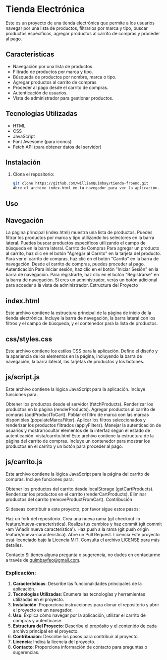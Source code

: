 # Tienda Electrónica

Este es un proyecto de una tienda electrónica que permite a los usuarios navegar por una lista de productos, filtrarlos por marca y tipo, buscar productos específicos, agregar productos al carrito de compras y proceder al pago.

## Características

- Navegación por una lista de productos.
- Filtrado de productos por marca y tipo.
- Búsqueda de productos por nombre, marca o tipo.
- Agregar productos al carrito de compras.
- Proceder al pago desde el carrito de compras.
- Autenticación de usuarios.
- Vista de administrador para gestionar productos.

## Tecnologías Utilizadas

- HTML
- CSS
- JavaScript
- Font Awesome (para iconos)
- Fetch API (para obtener datos del servidor)

## Instalación

1. Clona el repositorio:

   ```bash
   git clone https://github.com/williamQuimbay/tienda-froend.git
   Abre el archivo index.html en tu navegador para ver la aplicación.
   ```

## Uso

## Navegación

La página principal (index.html) muestra una lista de productos.
Puedes filtrar los productos por marca y tipo utilizando los selectores en la barra lateral.
Puedes buscar productos específicos utilizando el campo de búsqueda en la barra lateral.
Carrito de Compras
Para agregar un producto al carrito, haz clic en el botón "Agregar al Carrito" en la tarjeta del producto.
Para ver el carrito de compras, haz clic en el botón "Carrito" en la barra de navegación.
Desde el carrito de compras, puedes proceder al pago.
Autenticación
Para iniciar sesión, haz clic en el botón "Iniciar Sesión" en la barra de navegación.
Para registrarte, haz clic en el botón "Registrarse" en la barra de navegación.
Si eres un administrador, verás un botón adicional para acceder a la vista de administrador.
Estructura del Proyecto

## index.html

Este archivo contiene la estructura principal de la página de inicio de la tienda electrónica. Incluye la barra de navegación, la barra lateral con los filtros y el campo de búsqueda, y el contenedor para la lista de productos.

## css/styles.css

Este archivo contiene los estilos CSS para la aplicación. Define el diseño y la apariencia de los elementos en la página, incluyendo la barra de navegación, la barra lateral, las tarjetas de productos y los botones.

## js/script.js

Este archivo contiene la lógica JavaScript para la aplicación. Incluye funciones para:

Obtener los productos desde el servidor (fetchProducts).
Renderizar los productos en la página (renderProducts).
Agregar productos al carrito de compras (addProductToCart).
Poblar el filtro de marca con las marcas disponibles (populateMarcaFilter).
Aplicar los filtros seleccionados y renderizar los productos filtrados (applyFilters).
Manejar la autenticación de usuarios y mostrar/ocultar elementos de la interfaz según el estado de autenticación.
vista/carrito.html
Este archivo contiene la estructura de la página del carrito de compras. Incluye un contenedor para mostrar los productos en el carrito y un botón para proceder al pago.

## js/carrito.js

Este archivo contiene la lógica JavaScript para la página del carrito de compras. Incluye funciones para:

Obtener los productos del carrito desde localStorage (getCartProducts).
Renderizar los productos en el carrito (renderCartProducts).
Eliminar productos del carrito (removeProductFromCart).
Contribución

Si deseas contribuir a este proyecto, por favor sigue estos pasos:

Haz un fork del repositorio.
Crea una nueva rama (git checkout -b feature/nueva-caracteristica).
Realiza tus cambios y haz commit (git commit -am 'Añadir nueva característica').
Haz push a la rama (git push origin feature/nueva-caracteristica).
Abre un Pull Request.
Licencia
Este proyecto está licenciado bajo la Licencia MIT. Consulta el archivo LICENSE para más detalles.

Contacto
Si tienes alguna pregunta o sugerencia, no dudes en contactarme a través de quimbayfeo@gmail.com.

### Explicación:

1. **Características**: Describe las funcionalidades principales de la aplicación.
2. **Tecnologías Utilizadas**: Enumera las tecnologías y herramientas utilizadas en el proyecto.
3. **Instalación**: Proporciona instrucciones para clonar el repositorio y abrir el proyecto en un navegador.
4. **Uso**: Explica cómo navegar por la aplicación, utilizar el carrito de compras y autenticarse.
5. **Estructura del Proyecto**: Describe el propósito y el contenido de cada archivo principal en el proyecto.
6. **Contribución**: Describe los pasos para contribuir al proyecto.
7. **Licencia**: Indica la licencia del proyecto.
8. **Contacto**: Proporciona información de contacto para preguntas o sugerencias.
